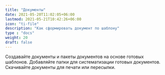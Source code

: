 ```yaml
---
title: "Документы"
date: 2021-05-20T11:02:05+06:00
lastmod: 2021-05-21T10:42:26+06:00
icon: "ti-file"
description: "Как сформировать документ по шаблону"
type : "docs"
weight: 20
draft: false
---
```


Создавайте документы и пакеты документов на основе готовых шаблонов. Добавляйте папки для систематизации готовых документов. Скачивайте документы для печати или пересылки.
